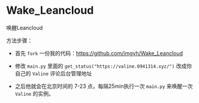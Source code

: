 # Wake_Leancloud

唤醒Leancloud



方法步骤：

- 首先 `fork` 一份我的代码：https://github.com/imgyh/Wake_Leancloud

- 修改 `main.py` 里面的 `get_status("https://valine.0941314.xyz/")` 改成你自己的 `Valine` 评论后台管理地址

- 之后他就会在北京时间的 7-23 点，每隔25min执行一次 `main.py` 来唤醒一次 `Valine` 的实例。
